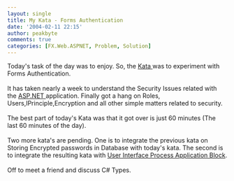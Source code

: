 ```yaml
---
layout: single
title: My Kata - Forms Authentication
date: '2004-02-11 22:15'
author: peakbyte
comments: true
categories: [FX.Web.ASPNET, Problem, Solution]
---
```

Today's task of the day was to enjoy. So, the <a href="http://pragprog.com/pragdave/Practices/Kata">Kata </a>was to experiment with Forms Authentication.
<br />
<br />It has taken nearly a week to understand the Security Issues related with the <a href="http://msdn.microsoft.com/asp.net">ASP.NET </a>application. Finally got a hang on Roles, Users,IPrinciple,Encryption and all other simple matters related to security.
<br />
<br />The best part of today's Kata was that it got over is just 60 minutes (The last 60 minutes of the day).
<br />
<br />Two more kata's are pending. One is to integrate the previous kata on Storing Encrypted passwords in Database with today's kata. The second is to integrate the resulting kata with <a href="http://www.microsoft.com/patterns">User Interface Process Application Block</a>.
<br />
<br />Off to meet a friend and discuss C# Types.
<br />
